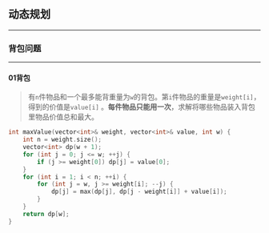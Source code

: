 ## 动态规划

------

### 背包问题

***

#### 01背包

> 有`n`件物品和一个最多能背重量为`w`的背包。第`i`件物品的重量是`weight[i]`，得到的价值是`value[i]` 。**每件物品只能用一次**，求解将哪些物品装入背包里物品价值总和最大。

```C++
int maxValue(vector<int>& weight, vector<int>& value, int w) {
    int n = weight.size();
    vector<int> dp(w + 1);
    for (int j = 0; j <= w; ++j) {
        if (j >= weight[0]) dp[j] = value[0];
    }
    for (int i = 1; i < n; ++i) {
        for (int j = w, j >= weight[i]; --j) {
            dp[j] = max(dp[j], dp[j - weight[i]] + value[i]);
        }
    }
    return dp[w];
}
```

